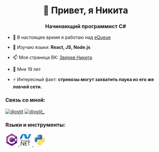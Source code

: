 <h1 align="center">👋 Привет, я Никита</h1>
<h3 align="center">Начинающий программист C#</h3>

- 🔭 В настоящее время я работаю над [eQueue](https://github.com/Djostit/eQueue)

- 🌱 Изучаю языки: **React, JS, Node.js**

- 📫 Моя страница ВК: [Зверев Никита](https://vk.com/djostit)

- 🌵 Мне 19 лет

- ⚡ Интересный факт: **стрекозы могут захватить паука из его же ловчей сети.**

<h3 align="left">Связь со мной:</h3>
<p align="left">
<a href="https://twitter.com/djostit" target="blank"><img align="center" src="https://raw.githubusercontent.com/rahuldkjain/github-profile-readme-generator/master/src/images/icons/Social/twitter.svg" alt="djostit" height="30" width="40" /></a>
<a href="https://instagram.com/djostit_" target="blank"><img align="center" src="https://raw.githubusercontent.com/rahuldkjain/github-profile-readme-generator/master/src/images/icons/Social/instagram.svg" alt="djostit_" height="30" width="40" /></a>
</p>

<h3 align="left">Языки и инструменты:</h3>
<p align="left"> <a href="https://www.w3schools.com/cs/" target="_blank" rel="noreferrer"> <img src="https://raw.githubusercontent.com/devicons/devicon/master/icons/csharp/csharp-original.svg" alt="csharp" width="40" height="40"/> </a> <a href="https://dotnet.microsoft.com/" target="_blank" rel="noreferrer"> <img src="https://raw.githubusercontent.com/devicons/devicon/master/icons/dot-net/dot-net-original-wordmark.svg" alt="dotnet" width="40" height="40"/> </a> <a href="https://www.python.org" target="_blank" rel="noreferrer"> <img src="https://raw.githubusercontent.com/devicons/devicon/master/icons/python/python-original.svg" alt="python" width="40" height="40"/> </a> </p>
